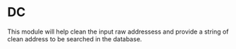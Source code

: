 # DC
This module will help clean the input raw addressess and provide a string of clean address to be searched in the database.
